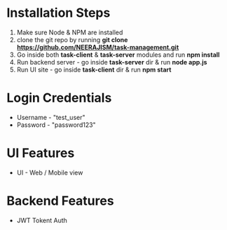 # Installation Steps

1. Make sure Node & NPM are installed
2. clone the git repo by running **git clone https://github.com/NEERAJISM/task-management.git**
3. Go inside both **task-client** & **task-server** modules and run **npm install**
4. Run backend server - go inside **task-server** dir & run **node app.js**
5. Run UI site - go inside **task-client** dir & run **npm start**

# Login Credentials

- Username - "test_user"
- Password - "password123"

# UI Features

- UI - Web / Mobile view

# Backend Features

- JWT Tokent Auth
